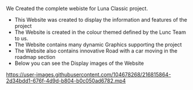 We Created the complete webiste for Luna Classic project. 

- This Website was created to display the information and features of the project
- The Website is created in the colour themed defined by the Lunc Team to us.
- The Website contains many dynamic Graphics supporting the project
- The Website also contains innovative Road with a car moving in the roadmap section
- Below you can see the Display images of the Website

https://user-images.githubusercontent.com/104678268/216815864-2d34bdd1-676f-4d9d-b804-b0c050ad6782.mp4


